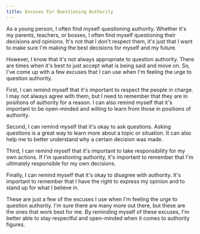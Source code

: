```yaml
---
title: Excuses For Questioning Authority
---
```


As a young person, I often find myself questioning authority. Whether it's my parents, teachers, or bosses, I often find myself questioning their decisions and opinions. It's not that I don't respect them, it's just that I want to make sure I'm making the best decisions for myself and my future.

However, I know that it's not always appropriate to question authority. There are times when it's best to just accept what is being said and move on. So, I've come up with a few excuses that I can use when I'm feeling the urge to question authority.

First, I can remind myself that it's important to respect the people in charge. I may not always agree with them, but I need to remember that they are in positions of authority for a reason. I can also remind myself that it's important to be open-minded and willing to learn from those in positions of authority.

Second, I can remind myself that it's okay to ask questions. Asking questions is a great way to learn more about a topic or situation. It can also help me to better understand why a certain decision was made.

Third, I can remind myself that it's important to take responsibility for my own actions. If I'm questioning authority, it's important to remember that I'm ultimately responsible for my own decisions.

Finally, I can remind myself that it's okay to disagree with authority. It's important to remember that I have the right to express my opinion and to stand up for what I believe in.

These are just a few of the excuses I use when I'm feeling the urge to question authority. I'm sure there are many more out there, but these are the ones that work best for me. By reminding myself of these excuses, I'm better able to stay respectful and open-minded when it comes to authority figures.